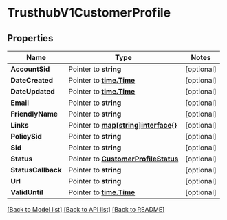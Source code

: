 # TrusthubV1CustomerProfile

## Properties
Name | Type | Notes
------------ | ------------- | -------------
**AccountSid** | Pointer to **string** | [optional] 
**DateCreated** | Pointer to [**time.Time**](time.Time.md) | [optional] 
**DateUpdated** | Pointer to [**time.Time**](time.Time.md) | [optional] 
**Email** | Pointer to **string** | [optional] 
**FriendlyName** | Pointer to **string** | [optional] 
**Links** | Pointer to [**map[string]interface{}**](.md) | [optional] 
**PolicySid** | Pointer to **string** | [optional] 
**Sid** | Pointer to **string** | [optional] 
**Status** | Pointer to [**CustomerProfileStatus**](customer_profile_status.md) | [optional] 
**StatusCallback** | Pointer to **string** | [optional] 
**Url** | Pointer to **string** | [optional] 
**ValidUntil** | Pointer to [**time.Time**](time.Time.md) | [optional] 

[[Back to Model list]](../README.md#documentation-for-models) [[Back to API list]](../README.md#documentation-for-api-endpoints) [[Back to README]](../README.md)


